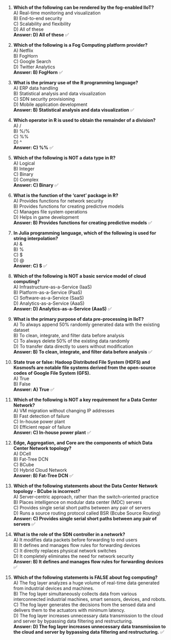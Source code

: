 
1. **Which of the following can be rendered by the fog-enabled IIoT?**  
   A) Real-time monitoring and visualization  
   B) End-to-end security  
   C) Scalability and flexibility  
   D) All of these  
   **Answer: D) All of these** ✅  

2. **Which of the following is a Fog Computing platform provider?**  
   A) Netflix  
   B) FogHorn  
   C) Google Search  
   D) Twitter Analytics  
   **Answer: B) FogHorn** ✅  

3. **What is the primary use of the R programming language?**  
   A) ERP data handling  
   B) Statistical analysis and data visualization  
   C) SDN security provisioning  
   D) Mobile application development  
   **Answer: B) Statistical analysis and data visualization** ✅  

4. **Which operator in R is used to obtain the remainder of a division?**  
   A) /  
   B) %/%  
   C) %%  
   D) ^  
   **Answer: C) %%** ✅  

5. **Which of the following is NOT a data type in R?**  
   A) Logical  
   B) Integer  
   C) Binary  
   D) Complex  
   **Answer: C) Binary** ✅  

6. **What is the function of the ‘caret’ package in R?**  
   A) Provides functions for network security  
   B) Provides functions for creating predictive models  
   C) Manages file system operations  
   D) Helps in game development  
   **Answer: B) Provides functions for creating predictive models** ✅  

7. **In Julia programming language, which of the following is used for string interpolation?**  
   A) &  
   B) %  
   C) $  
   D) @  
   **Answer: C) $** ✅  

8. **Which of the following is NOT a basic service model of cloud computing?**  
   A) Infrastructure-as-a-Service (IaaS)  
   B) Platform-as-a-Service (PaaS)  
   C) Software-as-a-Service (SaaS)  
   D) Analytics-as-a-Service (AaaS)  
   **Answer: D) Analytics-as-a-Service (AaaS)** ✅  

9. **What is the primary purpose of data pre-processing in IIoT?**  
   A) To always append 50% randomly generated data with the existing dataset  
   B) To clean, integrate, and filter data before analysis  
   C) To always delete 50% of the existing data randomly  
   D) To transfer data directly to users without modification  
   **Answer: B) To clean, integrate, and filter data before analysis** ✅  

10. **State true or false: Hadoop Distributed File System (HDFS) and Kosmosfs are notable file systems derived from the open-source codes of Google File System (GFS).**  
   A) True  
   B) False  
   **Answer: A) True** ✅  

11. **Which of the following is NOT a key requirement for a Data Center Network?**  
   A) VM migration without changing IP addresses  
   B) Fast detection of failure  
   C) In-house power plant  
   D) Efficient repair of failure  
   **Answer: C) In-house power plant** ✅  

12. **Edge, Aggregation, and Core are the components of which Data Center Network topology?**  
   A) DCell  
   B) Fat-Tree DCN  
   C) BCube  
   D) Hybrid Cloud Network  
   **Answer: B) Fat-Tree DCN** ✅  

13. **Which of the following statements about the Data Center Network topology - BCube is incorrect?**  
   A) Server-centric approach, rather than the switch-oriented practice  
   B) Places intelligence on modular data center (MDC) servers  
   C) Provides single serial short paths between any pair of servers  
   D) Runs a source routing protocol called BSR (Bcube Source Routing)  
   **Answer: C) Provides single serial short paths between any pair of servers** ✅  

14. **What is the role of the SDN controller in a network?**  
   A) It modifies data packets before forwarding to end users  
   B) It defines and manages flow rules for forwarding devices  
   C) It directly replaces physical network switches  
   D) It completely eliminates the need for network security  
   **Answer: B) It defines and manages flow rules for forwarding devices** ✅  

15. **Which of the following statements is FALSE about fog computing?**  
   A) The fog layer analyzes a huge volume of real-time data generated from industrial devices and machines.  
   B) The fog layer simultaneously collects data from various interconnected industrial machines, smart sensors, devices, and robots.  
   C) The fog layer generates the decisions from the sensed data and delivers them to the actuators with minimum latency.  
   D) The fog layer increases unnecessary data transmission to the cloud and server by bypassing data filtering and restructuring.  
   **Answer: D) The fog layer increases unnecessary data transmission to the cloud and server by bypassing data filtering and restructuring.** ✅  
